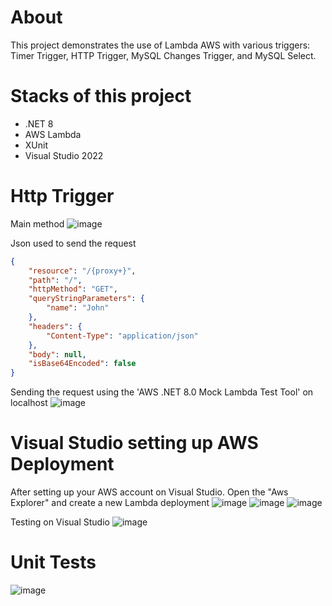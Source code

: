 # About
This project demonstrates the use of Lambda AWS with various triggers: Timer Trigger, HTTP Trigger, MySQL Changes Trigger, and MySQL Select.

# Stacks of this project
- .NET 8
- AWS Lambda
- XUnit
- Visual Studio 2022

# Http Trigger
Main method
![image](https://github.com/user-attachments/assets/9de8d8d5-d5d7-45a6-9476-bdb39b73ca5d)

Json used to send the request
```json
{
    "resource": "/{proxy+}",
    "path": "/",
    "httpMethod": "GET",
    "queryStringParameters": {
        "name": "John"
    },
    "headers": {
        "Content-Type": "application/json"
    },
    "body": null,
    "isBase64Encoded": false
}
````

Sending the request using the 'AWS .NET 8.0 Mock Lambda Test Tool' on localhost
![image](https://github.com/user-attachments/assets/84dfe068-d7d6-4a4f-b4ab-b016bdfc709e)

# Visual Studio setting up AWS Deployment
After setting up your AWS account on Visual Studio. Open  the "Aws Explorer" and create a new Lambda deployment
![image](https://github.com/user-attachments/assets/4686a729-4ef5-418b-9a24-c41369d1fd2a)
![image](https://github.com/user-attachments/assets/eaf0817a-4698-4ae8-824c-898e67c73dff)
![image](https://github.com/user-attachments/assets/ac210bf3-5ee7-4bf7-bca9-16c456fb1a74)

Testing on Visual Studio
![image](https://github.com/user-attachments/assets/9a31f2ca-e247-417d-b321-ba6d96a70d54)

# 

# Unit Tests
![image](https://github.com/user-attachments/assets/88b71de4-612e-46d1-ba04-6df22215d17c)
